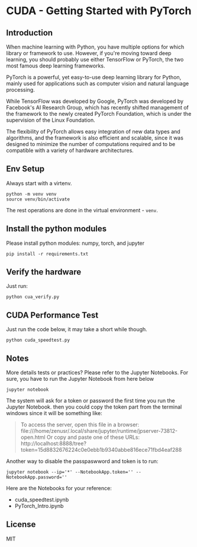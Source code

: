 # CUDA - Getting Started with PyTorch

## Introduction 
When machine learning with Python, you have multiple options for which library or framework to use. However, if you're moving toward deep learning, you should probably use either TensorFlow or PyTorch, the two most famous deep learning frameworks.

PyTorch is a powerful, yet easy-to-use deep learning library for Python, mainly used for applications such as computer vision and natural language processing.

While TensorFlow was developed by Google, PyTorch was developed by Facebook's AI Research Group, which has recently shifted management of the framework to the newly created PyTorch Foundation, which is under the supervision of the Linux Foundation.

The flexibility of PyTorch allows easy integration of new data types and algorithms, and the framework is also efficient and scalable, since it was designed to minimize the number of computations required and to be compatible with a variety of hardware architectures.


## Env Setup
Always start with a virtenv.
```shell
python -m venv venv
source venv/bin/activate
```
The rest operations are done in the virtual environment - `venv`.
## Install the python modules
Please install python modules: numpy, torch, and jupyter
```shell
pip install -r requirements.txt
```

## Verify the hardware
Just run:
```shell
python cua_verify.py
```

## CUDA Performance Test
Just run the code below, it may take a short while though.
```shell
python cuda_speedtest.py
```

## Notes
More details tests or practices? Please refer to the Jupyter Notebooks.
For sure, you have to run the Jupyter Notebook from here below
```shell
jupyter notebook
```
The system will ask for a token or password the first time you run the Jupyter Notebook. then you could copy the token part from the terminal windows since it will be something like:
> To access the server, open this file in a browser:
        file:///home/zenusr/.local/share/jupyter/runtime/jpserver-73812-open.html
    Or copy and paste one of these URLs:
        http://localhost:8888/tree?token=15d8832676224c0e0ebb1b9340abbe816ece71fbd4eaf288

Another way to disable the passpaswword and token is to run:
```shell
jupyter notebook --ip='*' --NotebookApp.token='' --NotebookApp.password=''
```

Here are the Notebooks for your reference:

- cuda_speedtest.ipynb
- PyTorch_Intro.ipynb

## License
MIT